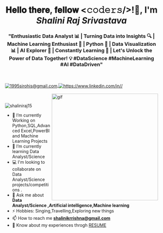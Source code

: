 <h1 align="center">𝐇𝐞𝐥𝐥𝐨 𝐭𝐡𝐞𝐫𝐞, 𝐟𝐞𝐥𝐥𝐨𝐰 <𝚌𝚘𝚍𝚎𝚛𝚜/>!👋, I'm <i>Shalini Raj Srivastava</i></h1>
<h3 align="center">"Enthusiastic Data Analyst  📊 | Turning Data into Insights 🔍 | Machine Learning Enthusiast 🤖 | Python 🐍 | Data Visualization 📊 | AI Explorer 🌌 | Constantly Learning 🧠 | Let's Unlock the Power of Data Together! 💡 #DataScience #MachineLearning #AI #DataDriven" </h3>
<br/>
<br/>
<a href="https://github.com/shaliniraj15/Data-analyst-course">
</a>
<a title="shalinikrrishna@gmail.com" href="mailto:shalinikrrishna@gmail.com">
  <img align="center" src="https://img.shields.io/badge/Gmail-D14836?style=for-the-badge&logo=gmail&logoColor=white" alt="1995sirohis@gmail.com" />
</a>
<a href="https://www.linkedin.com/in/shalini-srivastava-9999b917b/">
  <img align="center" src="https://img.shields.io/badge/LinkedIn-0077B5?style=for-the-badge&logo=linkedin&logoColor=white" alt="https://www.linkedin.com/in//" />
</a>
<br/>
<br/>
<a href="#"><img align="right" width="350px" src="https://r7q6w9z6.rocketcdn.me/career/wp-content/uploads/2020/03/hello.gif" alt="gif" /></a>
<br/>

<p align="left" > <img src="https://komarev.com/ghpvc/?username=shaliniraj15&label=Profile%20views&color=0e75b6&style=flat" alt="shaliniraj15" /> </p>

- 🔭 I’m currently Working on Python,SQL,Advanced Excel,PowerBI and Machine Learning Projects
- 🌱 I’m currently learning Data Analyst/Science
- 💻 I'm looking to collaborate on Data Analyst/Science projects/competitions .
- 💬 Ask me about **Data Analyst/Science ,Artificial intelligence,Machine
      learning**
- ⚡ Hobbies: Singing,Travelling,Exploring new things
- 📫 How to reach me **shalinikrrishna@gmail.com**
-  📄 Know about my experiences throgh [RESUME]()  
<br/>
<br/>
